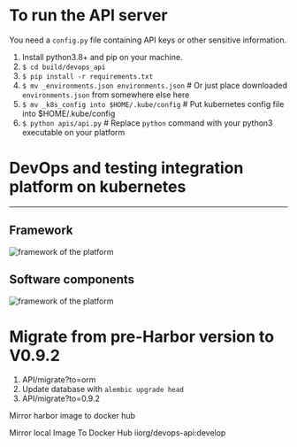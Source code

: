 # To run the API server
You need a `config.py` file containing API keys or other sensitive information.
1. Install python3.8+ and pip on your machine.
2. `$ cd build/devops_api`
3. `$ pip install -r requirements.txt`
4. `$ mv _environments.json environments.json` # Or just place downloaded `environments.json` from somewhere else here
5. `$ mv _k8s_config into $HOME/.kube/config` # Put kubernetes config file into $HOME/.kube/config
5. `$ python apis/api.py` # Replace `python` command with your python3 executable on your platform

# DevOps and testing integration platform on kubernetes

----
## Framework
![framework of the platform](docs/devops-framework.png)

## Software components
![framework of the platform](docs/devops-components.png)

# Migrate from pre-Harbor version to V0.9.2
1. API/migrate?to=orm
2. Update database with `alembic upgrade head`
3. API/migrate?to=0.9.2

Mirror harbor image to docker hub

Mirror local Image To Docker Hub iiorg/devops-api:develop